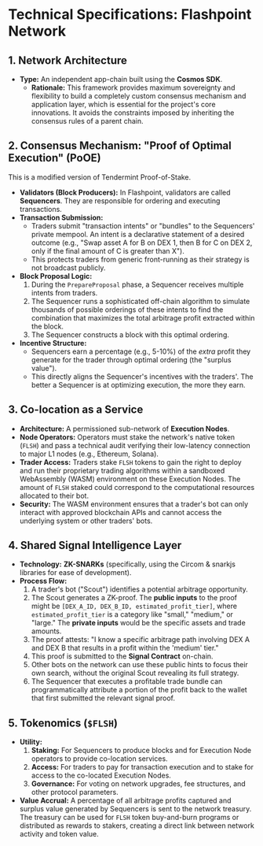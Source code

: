 # Technical Specifications: Flashpoint Network

## 1. Network Architecture

*   **Type:** An independent app-chain built using the **Cosmos SDK**.
    *   **Rationale:** This framework provides maximum sovereignty and flexibility to build a completely custom consensus mechanism and application layer, which is essential for the project's core innovations. It avoids the constraints imposed by inheriting the consensus rules of a parent chain.

## 2. Consensus Mechanism: "Proof of Optimal Execution" (PoOE)

This is a modified version of Tendermint Proof-of-Stake.

*   **Validators (Block Producers):** In Flashpoint, validators are called **Sequencers**. They are responsible for ordering and executing transactions.
*   **Transaction Submission:**
    *   Traders submit "transaction intents" or "bundles" to the Sequencers' private mempool. An intent is a declarative statement of a desired outcome (e.g., "Swap asset A for B on DEX 1, then B for C on DEX 2, only if the final amount of C is greater than X").
    *   This protects traders from generic front-running as their strategy is not broadcast publicly.
*   **Block Proposal Logic:**
    1.  During the `PrepareProposal` phase, a Sequencer receives multiple intents from traders.
    2.  The Sequencer runs a sophisticated off-chain algorithm to simulate thousands of possible orderings of these intents to find the combination that maximizes the total arbitrage profit extracted within the block.
    3.  The Sequencer constructs a block with this optimal ordering.
*   **Incentive Structure:**
    *   Sequencers earn a percentage (e.g., 5-10%) of the *extra* profit they generate for the trader through optimal ordering (the "surplus value").
    *   This directly aligns the Sequencer's incentives with the traders'. The better a Sequencer is at optimizing execution, the more they earn.

## 3. Co-location as a Service

*   **Architecture:** A permissioned sub-network of **Execution Nodes**.
*   **Node Operators:** Operators must stake the network's native token (`FLSH`) and pass a technical audit verifying their low-latency connection to major L1 nodes (e.g., Ethereum, Solana).
*   **Trader Access:** Traders stake `FLSH` tokens to gain the right to deploy and run their proprietary trading algorithms within a sandboxed WebAssembly (WASM) environment on these Execution Nodes. The amount of `FLSH` staked could correspond to the computational resources allocated to their bot.
*   **Security:** The WASM environment ensures that a trader's bot can only interact with approved blockchain APIs and cannot access the underlying system or other traders' bots.

## 4. Shared Signal Intelligence Layer

*   **Technology:** **ZK-SNARKs** (specifically, using the Circom & snarkjs libraries for ease of development).
*   **Process Flow:**
    1.  A trader's bot ("Scout") identifies a potential arbitrage opportunity.
    2.  The Scout generates a ZK-proof. The **public inputs** to the proof might be `[DEX_A_ID, DEX_B_ID, estimated_profit_tier]`, where `estimated_profit_tier` is a category like "small," "medium," or "large." The **private inputs** would be the specific assets and trade amounts.
    3.  The proof attests: "I know a specific arbitrage path involving DEX A and DEX B that results in a profit within the 'medium' tier."
    4.  This proof is submitted to the **Signal Contract** on-chain.
    5.  Other bots on the network can use these public hints to focus their own search, without the original Scout revealing its full strategy.
    6.  The Sequencer that executes a profitable trade bundle can programmatically attribute a portion of the profit back to the wallet that first submitted the relevant signal proof.

## 5. Tokenomics (`$FLSH`)

*   **Utility:**
    1.  **Staking:** For Sequencers to produce blocks and for Execution Node operators to provide co-location services.
    2.  **Access:** For traders to pay for transaction execution and to stake for access to the co-located Execution Nodes.
    3.  **Governance:** For voting on network upgrades, fee structures, and other protocol parameters.
*   **Value Accrual:** A percentage of all arbitrage profits captured and surplus value generated by Sequencers is sent to the network treasury. The treasury can be used for `FLSH` token buy-and-burn programs or distributed as rewards to stakers, creating a direct link between network activity and token value.